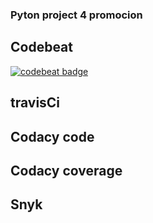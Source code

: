 ### Pyton project 4 promocion

## Codebeat
[![codebeat badge](https://codebeat.co/badges/f90e9ca0-6bbd-4592-b8ae-209e3da07aa2)](https://codebeat.co/projects/github-com-carlosaguevarap-mirepositorio-master)

## travisCi

## Codacy code

## Codacy coverage

## Snyk

